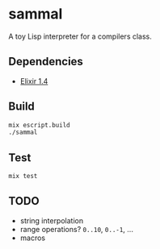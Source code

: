 # sammal

A toy Lisp interpreter for a compilers class.

## Dependencies

- [Elixir 1.4](http://elixir-lang.org/install.html)

## Build

```bash
mix escript.build
./sammal
```

## Test

```bash
mix test
```

## TODO

- string interpolation
- range operations? `0..10`, `0..-1`, ...
- macros
